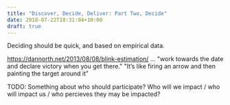 ```yaml
---
title: "Discover, Decide, Deliver: Part Two, Decide"
date: 2018-07-22T18:31:04+10:00
draft: true
---
```


Deciding should be quick, and based on empirical data. 

https://dannorth.net/2013/08/08/blink-estimation/ …
"work towards the date and declare victory when you get there."
"It’s like firing an arrow and then painting the target around it"

TODO: Something about who should participate? Who will we impact / who will impact us / who percieves they may be impacted?